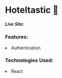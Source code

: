 # Hoteltastic 🏨

##### Live Site:

### Features:
<li>Authentication</li>

### Technologies Used:
<li>React</li>

